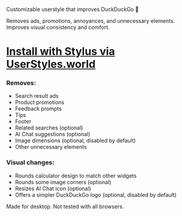 Customizable userstyle that improves DuckDuckGo 🦆

Removes ads, promotions, annoyances, and unnecessary elements. Improves visual consistency and comfort.
# [Install with Stylus via UserStyles.world](https://userstyles.world/style/17992/duckduckgo-tweaks-clean-adblock)

### Removes:
- Search result ads
- Product promotions
- Feedback prompts
- Tips
- Footer
- Related searches (optional)
- AI Chat suggestions (optional)
- Image dimensions (optional, disabled by default)
- Other unnecessary elements

### Visual changes:
- Rounds calculator design to match other widgets
- Rounds some image corners (optional)
- Resizes AI Chat icon (optional)
- Offers a simpler DuckDuckGo logo (optional, disabled by default)

Made for desktop. Not tested with all browsers.
